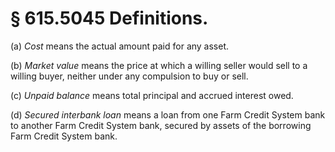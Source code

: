 # § 615.5045   Definitions.

(a) *Cost* means the actual amount paid for any asset.


(b) *Market value* means the price at which a willing seller would sell to a willing buyer, neither under any compulsion to buy or sell.


(c) *Unpaid balance* means total principal and accrued interest owed.


(d) *Secured interbank loan* means a loan from one Farm Credit System bank to another Farm Credit System bank, secured by assets of the borrowing Farm Credit System bank.




